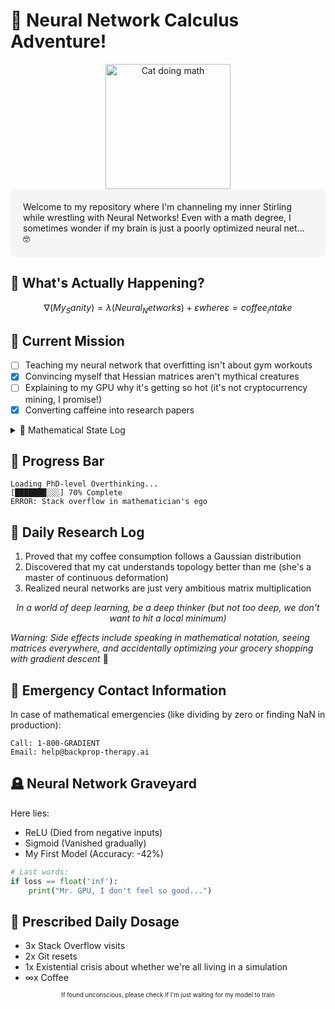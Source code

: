 # 🧠 Neural Network Calculus Adventure! 
<div align="center">
    <img src="https://raw.githubusercontent.com/JoeyBling/JoeyBling/master/pic/pusheencode.gif" width="200" alt="Cat doing math" />
</div>

<div style="background-color: #f5f5f5; padding: 20px; border-radius: 10px;">
Welcome to my repository where I'm channeling my inner Stirling while wrestling with Neural Networks! Even with a math degree, I sometimes wonder if my brain is just a poorly optimized neural net... 🤓
</div>

## 🤔 What's Actually Happening?
```math
∇(My_Sanity) = λ(Neural_Networks) + ε
where ε = coffee_intake
```

## 🎯 Current Mission
- [ ] Teaching my neural network that overfitting isn't about gym workouts
- [x] Convincing myself that Hessian matrices aren't mythical creatures
- [ ] Explaining to my GPU why it's getting so hot (it's not cryptocurrency mining, I promise!)
- [x] Converting caffeine into research papers

<details>
<summary>🧮 Mathematical State Log</summary>

- Morning: "Let's derive some elegant proofs!"
- Afternoon: "Is this a tensor or my tangled headphones?"
- Evening: "Maybe the real gradients were the friends we made along the way"
- Night: "Dear diary, today I dreamt in higher dimensions..."

</details>

## 🚀 Progress Bar
```
Loading PhD-level Overthinking...
[███████░░░] 70% Complete
ERROR: Stack overflow in mathematician's ego
```

## 📝 Daily Research Log
1. Proved that my coffee consumption follows a Gaussian distribution
2. Discovered that my cat understands topology better than me (she's a master of continuous deformation)
3. Realized neural networks are just very ambitious matrix multiplication

<div align="center">
<i>In a world of deep learning, be a deep thinker (but not too deep, we don't want to hit a local minimum)</i>
</div>

*Warning: Side effects include speaking in mathematical notation, seeing matrices everywhere, and accidentally optimizing your grocery shopping with gradient descent* 🧮

## 🏥 Emergency Contact Information
In case of mathematical emergencies (like dividing by zero or finding NaN in production):
```
Call: 1-800-GRADIENT
Email: help@backprop-therapy.ai
```

## 🪦 Neural Network Graveyard
Here lies:
- ReLU (Died from negative inputs)
- Sigmoid (Vanished gradually)
- My First Model (Accuracy: -42%)
```python
# Last words:
if loss == float('inf'):
    print("Mr. GPU, I don't feel so good...")
```

## 💊 Prescribed Daily Dosage
- 3x Stack Overflow visits
- 2x Git resets
- 1x Existential crisis about whether we're all living in a simulation
- ∞x Coffee

<div align="center">
    <sub><sup>If found unconscious, please check if I'm just waiting for my model to train</sup></sub>
</div>
